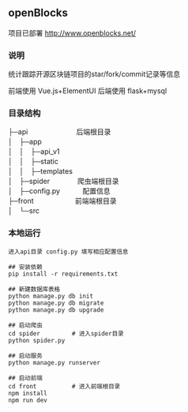 ## openBlocks
项目已部署
http://www.openblocks.net/
### 说明
统计跟踪开源区块链项目的star/fork/commit记录等信息

前端使用 Vue.js+ElementUI   后端使用 flask+mysql

### 目录结构
├─api　　　　　　　后端根目录  
│　├─app              
│　│　├─api_v1  
│　│　├─static  
│　│　├─templates  
│　├─spider　　　　爬虫端根目录   
│　├─config.py 　　　配置信息    
├─front　　　　　　前端端根目录  
│　└─src  

### 本地运行
```
进入api目录 config.py 填写相应配置信息

## 安装依赖
pip install -r requirements.txt

## 新建数据库表格
python manage.py db init
python manage.py db migrate
python manage.py db upgrade

## 启动爬虫
cd spider         # 进入spider目录
python spider.py

## 启动服务
python manage.py runserver

## 启动前端
cd front          # 进入前端根目录
npm install
npm run dev
```
